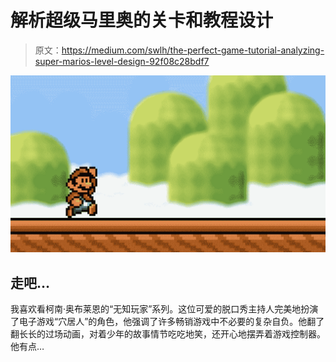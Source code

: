 # 解析超级马里奥的关卡和教程设计

> 原文：<https://medium.com/swlh/the-perfect-game-tutorial-analyzing-super-marios-level-design-92f08c28bdf7>

![](img/c59c115eb3a4be975475375ce9b83ca3.png)

## 走吧…

我喜欢看柯南·奥布莱恩的“无知玩家”系列。这位可爱的脱口秀主持人完美地扮演了电子游戏“穴居人”的角色，他强调了许多畅销游戏中不必要的复杂自负。他翻了翻长长的过场动画，对着少年的故事情节吃吃地笑，还开心地摆弄着游戏控制器。他有点…